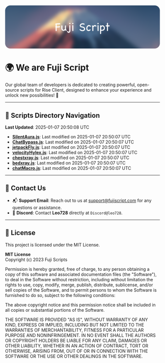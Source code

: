 ![Banner](.github/b.webp)

# 🌍 **We are Fuji Script**

Our global team of developers is dedicated to creating powerful, open-source scripts for Rise Client, designed to enhance your experience and unlock new possibilities! 🌟

---
<!-- SCRIPTS_NAVIGATION_START -->
## 📂 **Scripts Directory Navigation**

**Last Updated**: 2025-01-07 20:50:08 UTC

- **[SilentAura.js](scripts/SilentAura.js)**: Last modified on 2025-01-07 20:50:07 UTC
- **[ChatBypass.js](scripts/ChatBypass.js)**: Last modified on 2025-01-07 20:50:07 UTC
- **[jetpackFly.js](scripts/jetpackFly.js)**: Last modified on 2025-01-07 20:50:07 UTC
- **[velocityHylex.js](scripts/velocityHylex.js)**: Last modified on 2025-01-07 20:50:07 UTC
- **[chestxray.js](scripts/chestxray.js)**: Last modified on 2025-01-07 20:50:07 UTC
- **[bedxray.js](scripts/bedxray.js)**: Last modified on 2025-01-07 20:50:07 UTC
- **[chatMacro.js](scripts/chatMacro.js)**: Last modified on 2025-01-07 20:50:07 UTC

<!-- SCRIPTS_NAVIGATION_END -->

---

## 💬 **Contact Us**  
- 📬 **Support Email**: Reach out to us at [support@fujiscript.com](mailto:support@fujiscript.com) for any questions or assistance.  
- 💬 **Discord**: Contact **Leo728** directly at `Discord@leo728`.

---

## 📜 **License**

This project is licensed under the MIT License.  

**MIT License**  
Copyright (c) 2023 Fuji Scripts  

Permission is hereby granted, free of charge, to any person obtaining a copy of this software and associated documentation files (the "Software"), to deal in the Software without restriction, including without limitation the rights to use, copy, modify, merge, publish, distribute, sublicense, and/or sell copies of the Software, and to permit persons to whom the Software is furnished to do so, subject to the following conditions:  

The above copyright notice and this permission notice shall be included in all copies or substantial portions of the Software.  

THE SOFTWARE IS PROVIDED "AS IS", WITHOUT WARRANTY OF ANY KIND, EXPRESS OR IMPLIED, INCLUDING BUT NOT LIMITED TO THE WARRANTIES OF MERCHANTABILITY, FITNESS FOR A PARTICULAR PURPOSE AND NONINFRINGEMENT. IN NO EVENT SHALL THE AUTHORS OR COPYRIGHT HOLDERS BE LIABLE FOR ANY CLAIM, DAMAGES OR OTHER LIABILITY, WHETHER IN AN ACTION OF CONTRACT, TORT OR OTHERWISE, ARISING FROM, OUT OF OR IN CONNECTION WITH THE SOFTWARE OR THE USE OR OTHER DEALINGS IN THE SOFTWARE.  
